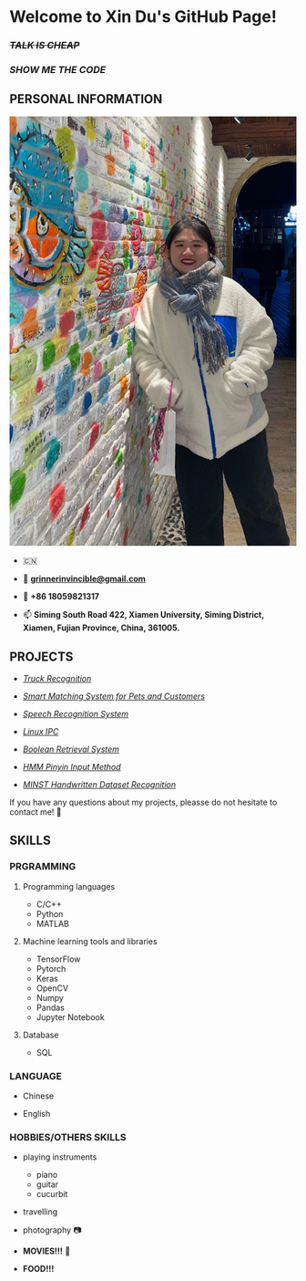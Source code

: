 # **Welcome to Xin Du's GitHub Page!**

### *~~TALK IS CHEAP~~*

### ***SHOW ME THE CODE***

## PERSONAL INFORMATION 

![Image](https://github.com/NotDX/notdx/blob/main/1.JPG)

- 🇨🇳

- 📧 **grinnerinvincible@gmail.com**

- 📱 **+86 18059821317**

- 📫  **Siming South Road 422, Xiamen University, Siming District, Xiamen, Fujian Province, China, 361005.**

## PROJECTS

- *[Truck Recognition](https://github.com/NotDX/Truck-Recognition)*

- *[Smart Matching System for Pets and Customers](https://github.com/NotDX/Smart-Matching-System-for-Pets-and-Customers)*

- *[Speech Recognition System](https://github.com/NotDX/Speech-Recognition-System)*

- *[Linux IPC](https://github.com/NotDX/Linux_kernel)*

- *[Boolean Retrieval System](https://github.com/NotDX/Boolean-retrieval-system)*

- *[HMM Pinyin Input Method](https://github.com/NotDX/HMM_pinyin_input_method)*

- *[MINST Handwritten Dataset Recognition](https://github.com/NotDX/minst)*

If you have any questions about my projects, pleasse do not hesitate to contact me! 👻

## SKILLS

### PRGRAMMING

1. Programming languages
   - C/C++
   - Python
   - MATLAB

2. Machine learning tools and libraries
   - TensorFlow
   - Pytorch
   - Keras
   - OpenCV
   - Numpy
   - Pandas
   - Jupyter Notebook

3. Database
   - SQL

### LANGUAGE

- Chinese 

- English 

### HOBBIES/OTHERS SKILLS

- playing instruments 
  - piano
  - guitar
  - cucurbit

- travelling

- photography 📷

- **MOVIES!!!** 🎥

- **FOOD!!!** 






